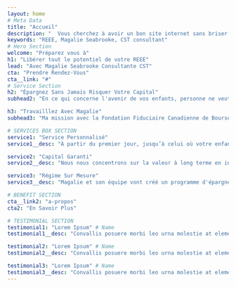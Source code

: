 ```yaml
---
layout: home
# Meta Data
title: "Accueil"
description: "  Vous cherchez à avoir un bon site internet sans briser la banque? Découvrez les sites Gold Standard. Visitez notre site pour plus d'information"
keywords: "REEE, Magalie Seabrooke, CST consultant"
# Hero Section
welcome: "Préparez vous à"
h1: "Libérer tout le potentiel de votre REEE"
lead: "Avec Magalie Seabrooke Consultante CST"
cta: "Prendre Rendez-Vous"
cta__link: "#"
# Service Section
h2: "Épargnez Sans Jamais Risquer Votre Capital"
subhead2: "En ce qui concerne l'avenir de vos enfants, personne ne veut le laisser au hasard. Depuis plus de 10 ans, Magalie Seabrooke aide les familles à naviguer leurs options, maximiser les subventions gouvernemental et protéger leur capital grace à la Fondation Fiduciaire Canadienne de Bourses D’Études"

h3: "Travailllez Avec Magalie"
subhead3: "Ma mission avec la Fondation Fiduciaire Canadienne de Bourses D’Études est d'aider les familles à atteindre leurs objectifs en matière d'études postsecondaires et aider les enfants canadiens à éliminer les obstacles financiers en utilisant les subventions gouvernementales à leur disposition."

# SERVICES BOX SECTION
service1: "Service Personnalisé"
service1__desc: "À partir du premier jour, jusqu’à celui où votre enfant obtient son diplôme d’études postsecondaires, Magalie et son équipe sont là pour vous."

service2: "Capital Garanti"
service2__desc: "Nous nous concentrons sur la valeur à long terme en investissant de façon à protéger votre capital tout en réalisant des rendements positifs."

service3: "Régime Sur Mesure"
service3__desc: "Magalie et son équipe vont créé un programme d'épargne fait sur mesure, ouvrir des nouvelles avenues et vous aider tout le long du processus."

# BENEFIT SECTION
cta__link2: "a-propos"
cta2: "En Savoir Plus"

# TESTIMONIAL SECTION
testimonial1: "Lorem Ipsum" # Name 
testimonial1__desc: "Convallis posuere morbi leo urna molestie at elementum. Turpis cursus in hac habitasse platea dictumst quisque. Nulla pellentesque dignissim enim sit amet venenatis. Euismod nisi porta lorem mollis aliquam ut porttitor. Consectetur a erat nam at lectus." # Testimonial Content

testimonial2: "Lorem Ipsum" # Name 
testimonial2__desc: "Convallis posuere morbi leo urna molestie at elementum. Turpis cursus in hac habitasse platea dictumst quisque. Nulla pellentesque dignissim enim sit amet venenatis. Euismod nisi porta lorem mollis aliquam ut porttitor. Consectetur a erat nam at lectus." # Testimonial Content

testimonial3: "Lorem Ipsum" # Name 
testimonial3__desc: "Convallis posuere morbi leo urna molestie at elementum. Turpis cursus in hac habitasse platea dictumst quisque. Nulla pellentesque dignissim enim sit amet venenatis. Euismod nisi porta lorem mollis aliquam ut porttitor. Consectetur a erat nam at lectus." # Testimonial Content
---
```


